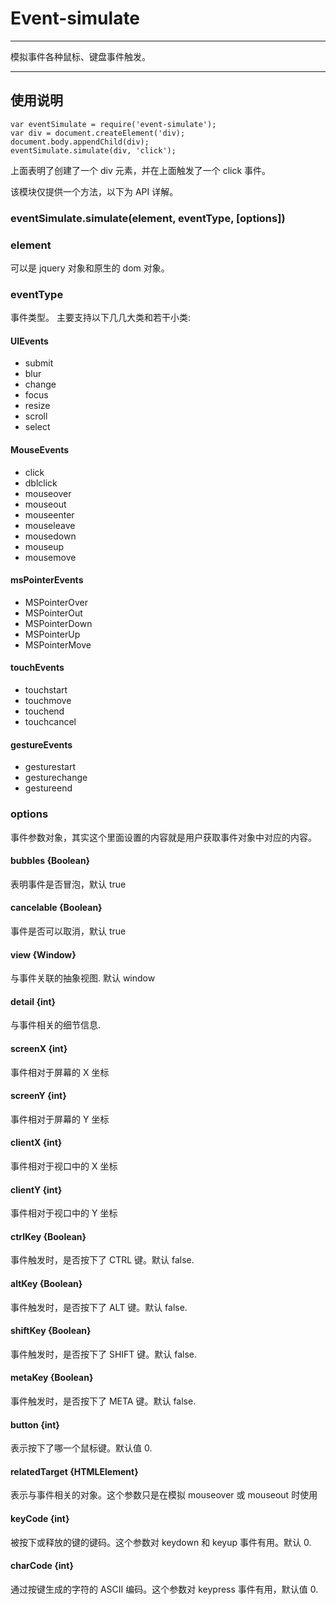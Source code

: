 # Event-simulate

---

模拟事件各种鼠标、键盘事件触发。

---

## 使用说明

```
var eventSimulate = require('event-simulate');
var div = document.createElement('div);
document.body.appendChild(div);
eventSimulate.simulate(div, 'click');
```

上面表明了创建了一个 div 元素，并在上面触发了一个 click 事件。

该模块仅提供一个方法，以下为 API 详解。


### eventSimulate.simulate(element, eventType, [options])

### element

可以是 jquery 对象和原生的 dom 对象。

### eventType

事件类型。
主要支持以下几几大类和若干小类:

#### UIEvents
* submit
* blur
* change
* focus
* resize
* scroll
* select

#### MouseEvents
* click
* dblclick
* mouseover
* mouseout
* mouseenter
* mouseleave
* mousedown
* mouseup
* mousemove

#### msPointerEvents
* MSPointerOver
* MSPointerOut
* MSPointerDown
* MSPointerUp
* MSPointerMove

#### touchEvents
* touchstart
* touchmove
* touchend
* touchcancel

#### gestureEvents
* gesturestart
* gesturechange
* gestureend

### options 
事件参数对象，其实这个里面设置的内容就是用户获取事件对象中对应的内容。
#### bubbles {Boolean}
表明事件是否冒泡，默认 true
#### cancelable {Boolean}
事件是否可以取消，默认 true
#### view {Window}
与事件关联的抽象视图. 默认 window
#### detail {int}
与事件相关的细节信息.
#### screenX {int}
事件相对于屏幕的 X 坐标
#### screenY {int}
事件相对于屏幕的 Y 坐标
#### clientX {int}
事件相对于视口中的 X 坐标
#### clientY {int}
事件相对于视口中的 Y 坐标
#### ctrlKey {Boolean}
事件触发时，是否按下了 CTRL 键。默认 false.
#### altKey {Boolean}
事件触发时，是否按下了 ALT 键。默认 false.
#### shiftKey {Boolean}
事件触发时，是否按下了 SHIFT 键。默认 false.
#### metaKey {Boolean}
事件触发时，是否按下了 META 键。默认 false.
#### button {int}
表示按下了哪一个鼠标键。默认值 0.
#### relatedTarget {HTMLElement}
表示与事件相关的对象。这个参数只是在模拟 mouseover 或 mouseout 时使用
#### keyCode {int}
被按下或释放的键的键码。这个参数对 keydown 和 keyup 事件有用。默认 0.
#### charCode {int}
通过按键生成的字符的 ASCII 编码。这个参数对 keypress 事件有用，默认值 0.
